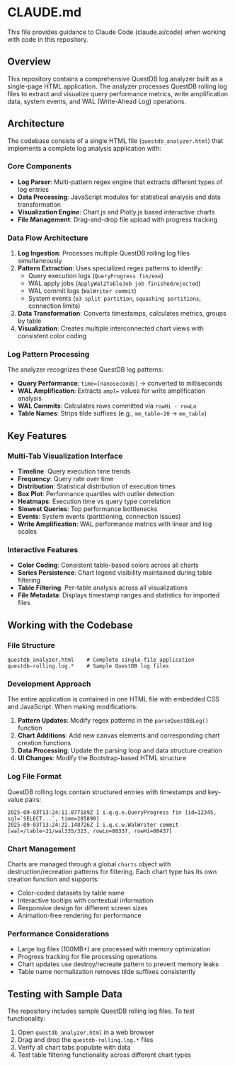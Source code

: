 # CLAUDE.md

This file provides guidance to Claude Code (claude.ai/code) when working with code in this repository.

## Overview

This repository contains a comprehensive QuestDB log analyzer built as a single-page HTML application. The analyzer processes QuestDB rolling log files to extract and visualize query performance metrics, write amplification data, system events, and WAL (Write-Ahead Log) operations.

## Architecture

The codebase consists of a single HTML file (`questdb_analyzer.html`) that implements a complete log analysis application with:

### Core Components
- **Log Parser**: Multi-pattern regex engine that extracts different types of log entries
- **Data Processing**: JavaScript modules for statistical analysis and data transformation
- **Visualization Engine**: Chart.js and Plotly.js based interactive charts
- **File Management**: Drag-and-drop file upload with progress tracking

### Data Flow Architecture
1. **Log Ingestion**: Processes multiple QuestDB rolling log files simultaneously
2. **Pattern Extraction**: Uses specialized regex patterns to identify:
   - Query execution logs (`QueryProgress fin/exe`)
   - WAL apply jobs (`ApplyWal2TableJob job finished/ejected`)
   - WAL commit logs (`WalWriter commit`)
   - System events (`o3 split partition`, `squashing partitions`, connection limits)
3. **Data Transformation**: Converts timestamps, calculates metrics, groups by table
4. **Visualization**: Creates multiple interconnected chart views with consistent color coding

### Log Pattern Processing
The analyzer recognizes these QuestDB log patterns:
- **Query Performance**: `time=[nanoseconds]` → converted to milliseconds
- **WAL Amplification**: Extracts `ampl=` values for write amplification analysis
- **WAL Commits**: Calculates rows committed via `rowHi - rowLo`
- **Table Names**: Strips tilde suffixes (e.g., `mm_table~20` → `mm_table`)

## Key Features

### Multi-Tab Visualization Interface
- **Timeline**: Query execution time trends
- **Frequency**: Query rate over time  
- **Distribution**: Statistical distribution of execution times
- **Box Plot**: Performance quartiles with outlier detection
- **Heatmaps**: Execution time vs query type correlation
- **Slowest Queries**: Top performance bottlenecks
- **Events**: System events (partitioning, connection issues)
- **Write Amplification**: WAL performance metrics with linear and log scales

### Interactive Features
- **Color Coding**: Consistent table-based colors across all charts
- **Series Persistence**: Chart legend visibility maintained during table filtering
- **Table Filtering**: Per-table analysis across all visualizations
- **File Metadata**: Displays timestamp ranges and statistics for imported files

## Working with the Codebase

### File Structure
```
questdb_analyzer.html    # Complete single-file application
questdb-rolling.log.*    # Sample QuestDB log files
```

### Development Approach
The entire application is contained in one HTML file with embedded CSS and JavaScript. When making modifications:

1. **Pattern Updates**: Modify regex patterns in the `parseQuestDBLog()` function
2. **Chart Additions**: Add new canvas elements and corresponding chart creation functions
3. **Data Processing**: Update the parsing loop and data structure creation
4. **UI Changes**: Modify the Bootstrap-based HTML structure

### Log File Format
QuestDB rolling logs contain structured entries with timestamps and key-value pairs:
```
2025-09-03T13:24:11.877189Z I i.q.g.e.QueryProgress fin [id=12345, sql=`SELECT...`, time=285890]
2025-09-03T13:24:22.148726Z I i.q.c.w.WalWriter commit [wal=/table~21/wal335/323, rowLo=80337, rowHi=80437]
```

### Chart Management
Charts are managed through a global `charts` object with destruction/recreation patterns for filtering. Each chart type has its own creation function and supports:
- Color-coded datasets by table name
- Interactive tooltips with contextual information  
- Responsive design for different screen sizes
- Animation-free rendering for performance

### Performance Considerations
- Large log files (100MB+) are processed with memory optimization
- Progress tracking for file processing operations
- Chart updates use destroy/recreate pattern to prevent memory leaks
- Table name normalization removes tilde suffixes consistently

## Testing with Sample Data

The repository includes sample QuestDB rolling log files. To test functionality:
1. Open `questdb_analyzer.html` in a web browser
2. Drag and drop the `questdb-rolling.log.*` files
3. Verify all chart tabs populate with data
4. Test table filtering functionality across different chart types